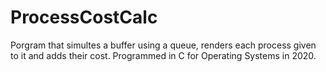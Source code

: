 # ProcessCostCalc
Porgram that simultes a buffer using a queue, renders each process given to it and adds their cost. Programmed in C for Operating Systems in 2020.

